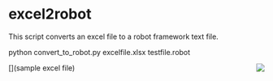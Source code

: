 # excel2robot

This script converts an excel file to a robot framework text file.

python convert_to_robot.py excelfile.xlsx testfile.robot

[<img src="https://github.com/brunogoncalooliveira/excel2robot/blob/master/sample.jpg" align="right">](sample excel file)
